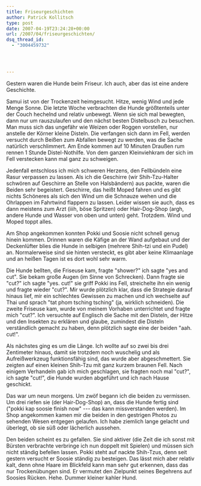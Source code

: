 ```yaml
---
title: Friseurgeschichten
author: Patrick Kollitsch
type: post
date: 2007-04-19T23:24:28+00:00
url: /2007/04/friseurgeschichten/
dsq_thread_id:
  - "3004459732"




---
```

Gestern waren die Hunde beim Friseur. Ich auch, aber das ist eine andere Geschichte. 

Samui ist von der Trockenzeit heimgesucht. Hitze, wenig Wind und jede Menge Sonne. Die letzte Woche verbrachten die Hunde gr&ouml;&szlig;tenteils unter der Couch hechelnd und relativ unbewegt. Wenn sie sich mal bewegten, dann nur um rauszulaufen und den n&auml;chst besten Distelbusch zu besuchen. Man muss sich das ungef&auml;hr wie Weizen oder Roggen vorstellen, nur anstelle der K&ouml;rner kleine Disteln. Die verfangen sich dann im Fell, werden versucht durch Bei&szlig;en zum Abfallen bewegt zu werden, was die Sache nat&uuml;rlich verschlimmert. Am Ende kommen auf 10 Minuten Drau&szlig;en rum rennen 1 Stunde Distel-Nothilfe. Von dem ganzen Kleinviehkram der sich im Fell verstecken kann mal ganz zu schweigen.

Jedenfall entschloss ich mich schweren Herzens, den Fellb&uuml;ndeln eine Rasur verpassen zu lassen. Als ich die Geschirre (wir Shih-Tzu-Halter schw&ouml;ren auf Geschirre an Stelle von Halsb&auml;ndern) aus packte, waren die Beiden sehr begeistert. Geschirre, das hei&szlig;t Moped fahren und es gibt nichts Sch&ouml;neres als sich den Wind um die Schnauze wehen und die Ohrlappen im Fahrtwind flappern zu lassen. Leider wissen sie auch, dass es dann meistens zum Arzt (iiih, b&ouml;se Spritzen) oder Hair-Dog-Shop (argh, andere Hunde und Wasser von oben und unten) geht. Trotzdem. Wind und Moped toppt alles.

Am Shop angekommen konnten Pokki und Soosie nicht schnell genug hinein kommen. Drinnen waren die K&auml;fige an der Wand aufgebaut und der Deckenl&uuml;fter blies die Hunde in selbigen (mehrere Shih-tzi und ein Pudel) an. Normalerweise sind sie hinten versteckt, es gibt aber keine Klimaanlage und an hei&szlig;en Tagen ist es dort wohl sehr warm. 

Die Hunde bellten, die Friseuse kam, fragte "shower?" ich sagte "yes and cut". Sie bekam gro&szlig;e Augen (im Sinne von Schrecken). Dann fragte sie "cut?" ich sagte "yes. cut!" sie griff Pokki ins Fell, streichelte ihn ein wenig und fragte wieder "cut?". Mir wurde pl&ouml;tzlich klar, dass die Strategie darauf hinaus lief, mir ein schlechtes Gewissen zu machen und ich wechselte auf Thai und sprach "tat phom tsching tsching" (ja, wirklich schneiden). Die zweite Friseuse kam, wurde von meinem Vorhaben unterrichtet und fragte mich "cut?". Ich versuchte auf Englisch die Sache mit den Disteln, der Hitze und den Insekten zu erkl&auml;ren und glaube, zumindest die Disteln verst&auml;ndlich gemacht zu haben, denn pl&ouml;tzlich sagte eine der beiden "aah. cut!".

Als n&auml;chstes ging es um die L&auml;nge. Ich wollte auf so zwei bis drei Zentimeter hinaus, damit sie trotzdem noch wuschelig und als Aufrei&szlig;werkzeug funktionsf&auml;hig sind, das wurde aber abgeschmettert. Sie zeigten auf einen kleinen Shih-Tzu mit ganz kurzem braunen Fell. Nach einigem Verhandeln gab ich mich geschlagen, sie fragten noch mal "cut?", ich sagte "cut!", die Hunde wurden abgef&uuml;hrt und ich nach Hause geschickt. 

Das war um neun morgens. Um zw&ouml;f begann ich die beiden zu vermissen. Um drei riefen sie (der Hair-Dog-Shop) an, dass die Hunde fertig sind ("pokki kap soosie finish now" --- das kann missverstanden werden). Im Shop angekommen kamen mir die beiden in den gestrigen Photos zu sehenden Wesen entgegen gelaufen. Ich habe ziemlich lange gelacht und &uuml;berlegt, ob sie s&uuml;&szlig; oder l&auml;cherlich aussehen. 

Den beiden scheint es zu gefallen. Sie sind aktiver (die Zeit die ich sonst mit B&uuml;rsten verbrachte verbringe ich nun doppelt mit Spielen) und m&uuml;ssen sich nicht st&auml;ndig befellen lassen. Pokki steht auf nackte Shih-Tzus, denn seit gestern versucht er Soosie st&auml;ndig zu besteigen. Das l&auml;sst mich aber relativ kalt, denn ohne Haare im Blickfeld kann man sehr gut erkennen, dass das nur Trocken&uuml;bungen sind. Er vermutet den Zielpunkt seines Begehrens auf Soosies R&uuml;cken. Hehe. Dummer kleiner kahler Hund.

